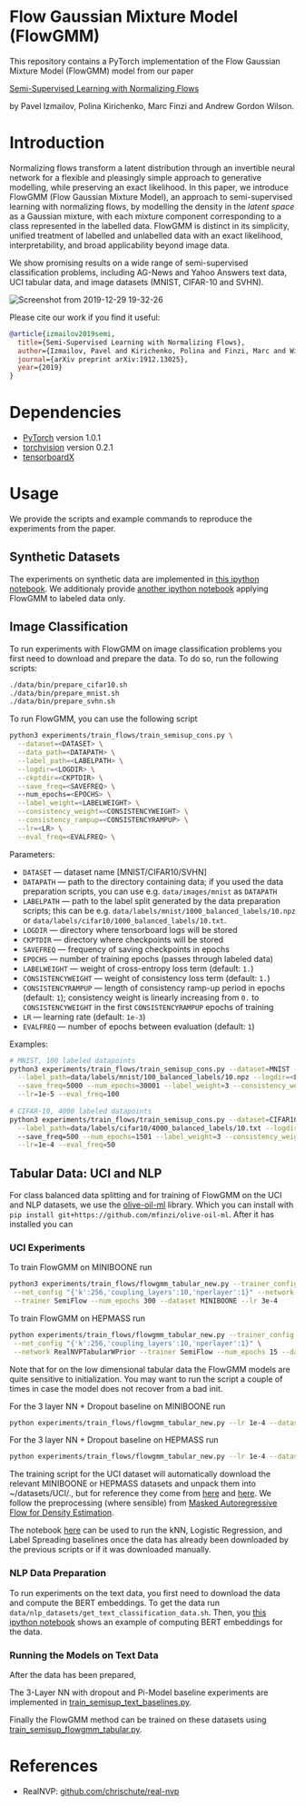 # Flow Gaussian Mixture Model (FlowGMM)
This repository contains a PyTorch implementation of the Flow Gaussian Mixture Model (FlowGMM) model from our paper

[Semi-Supervised Learning with Normalizing Flows ](https://invertibleworkshop.github.io/accepted_papers/pdfs/INNF_2019_paper_28.pdf)

by Pavel Izmailov, Polina Kirichenko, Marc Finzi and Andrew Gordon Wilson.

# Introduction

Normalizing flows transform a latent distribution through an invertible neural network for a flexible and pleasingly simple approach to generative modelling, while preserving an exact likelihood.
In this paper, we introduce FlowGMM (Flow Gaussian Mixture Model), an approach to semi-supervised learning with normalizing flows, by modelling the density in the *latent space* as a Gaussian mixture, with each mixture component corresponding to a class represented in the labelled data.
FlowGMM is distinct in its simplicity, unified treatment of labelled and unlabelled data with an exact likelihood, interpretability, and broad applicability beyond image data.

We show promising results on a wide range of semi-supervised classification problems, including AG-News and Yahoo Answers text data, UCI tabular data, and image datasets (MNIST, CIFAR-10 and SVHN).

![Screenshot from 2019-12-29 19-32-26](https://user-images.githubusercontent.com/14368801/71559657-fa771280-2a71-11ea-8deb-5b3b422c6c8f.png)

Please cite our work if you find it useful:
```bibtex
@article{izmailov2019semi,
  title={Semi-Supervised Learning with Normalizing Flows},
  author={Izmailov, Pavel and Kirichenko, Polina and Finzi, Marc and Wilson, Andrew Gordon},
  journal={arXiv preprint arXiv:1912.13025},
  year={2019}
}
```

# Dependencies
* [PyTorch](http://pytorch.org/) version 1.0.1
* [torchvision](https://github.com/pytorch/vision/) version 0.2.1
* [tensorboardX](https://github.com/lanpa/tensorboardX)

# Usage

We provide the scripts and example commands to reproduce the experiments from the paper. 

## Synthetic Datasets

The experiments on synthetic data are implemented in [this ipython notebook](https://github.com/izmailovpavel/flowgmm/blob/public/experiments/synthetic_data/synthetic.ipynb).
We additionaly provide [another ipython notebook](https://github.com/izmailovpavel/flowgmm/blob/public/experiments/synthetic_data/synthetic-labeled-only.ipynb)
applying FlowGMM to labeled data only. 

## Image Classification

To run experiments with FlowGMM on image classification problems you first need to download and prepare the data.
To do so, run the following scripts:
```bash
./data/bin/prepare_cifar10.sh
./data/bin/prepare_mnist.sh
./data/bin/prepare_svhn.sh
```

To run FlowGMM, you can use the following script
```bash
python3 experiments/train_flows/train_semisup_cons.py \
  --dataset=<DATASET> \
  --data_path=<DATAPATH> \
  --label_path=<LABELPATH> \
  --logdir=<LOGDIR> \
  --ckptdir=<CKPTDIR> \
  --save_freq=<SAVEFREQ> \ 
  --num_epochs=<EPOCHS> \
  --label_weight=<LABELWEIGHT> \
  --consistency_weight=<CONSISTENCYWEIGHT> \
  --consistency_rampup=<CONSISTENCYRAMPUP> \
  --lr=<LR> \
  --eval_freq=<EVALFREQ> \
```
Parameters:

* ```DATASET``` &mdash; dataset name [MNIST/CIFAR10/SVHN]
* ```DATAPATH``` &mdash; path to the directory containing data; if you used the data preparation scripts, you can use e.g. `data/images/mnist` as `DATAPATH`
* ```LABELPATH``` &mdash; path to the label split generated by the data preparation scripts; this can be e.g. `data/labels/mnist/1000_balanced_labels/10.npz` or `data/labels/cifar10/1000_balanced_labels/10.txt`.
* ```LOGDIR``` &mdash; directory where tensorboard logs will be stored
* ```CKPTDIR``` &mdash; directory where checkpoints will be stored
* ```SAVEFREQ``` &mdash; frequency of saving checkpoints in epochs
* ```EPOCHS``` &mdash; number of training epochs (passes through labeled data)
* ```LABELWEIGHT``` &mdash; weight of cross-entropy loss term (default: `1.`)
* ```CONSISTENCYWEIGHT``` &mdash; weight of consistency loss term (default: `1.`)
* ```CONSISTENCYRAMPUP``` &mdash; length of consistency ramp-up period in epochs (default: `1`); consistency weight is linearly increasing from  `0.` to `CONSISTENCYWEIGHT` in the first `CONSISTENCYRAMPUP` epochs of training
* ```LR``` &mdash; learning rate (default: `1e-3`)
* ```EVALFREQ``` &mdash; number of epochs between evaluation (default: `1`)


Examples:

```bash
# MNIST, 100 labeled datapoints
python3 experiments/train_flows/train_semisup_cons.py --dataset=MNIST --data_path=data/images/mnist/ \
  --label_path=data/labels/mnist/100_balanced_labels/10.npz --logdir=<LOGDIR> --ckptdir=<CKPTDIR> \
  --save_freq=5000 --num_epochs=30001 --label_weight=3 --consistency_weight=1. --consistency_rampup=1000 \
  --lr=1e-5 --eval_freq=100 
  
# CIFAR-10, 4000 labeled datapoints
python3 experiments/train_flows/train_semisup_cons.py --dataset=CIFAR10 --data_path=data/images/cifar/cifar10/by-image/ \
  --label_path=data/labels/cifar10/4000_balanced_labels/10.txt --logdir=<LOGDIR> --ckptdir=<CKPTDIR> \ 
  --save_freq=500 --num_epochs=1501 --label_weight=3 --consistency_weight=1. --consistency_rampup=100 \
  --lr=1e-4 --eval_freq=50
  ```

## Tabular Data: UCI and NLP

For class balanced data splitting and for training of FlowGMM on the UCI and NLP datasets, we use the
[olive-oil-ml](https://github.com/mfinzi/olive-oil-ml/) library. Which you can install with `pip install git+https://github.com/mfinzi/olive-oil-ml`.
After it has installed you can 

### UCI Experiments

To train FlowGMM on MINIBOONE run

```bash
python3 experiments/train_flows/flowgmm_tabular_new.py --trainer_config "{'unlab_weight':3.}"\
 --net_config "{'k':256,'coupling_layers':10,'nperlayer':1}" --network RealNVPTabularWPrior \
 --trainer SemiFlow --num_epochs 300 --dataset MINIBOONE --lr 3e-4
```

To train FlowGMM on HEPMASS run
```bash
python experiments/train_flows/flowgmm_tabular_new.py --trainer_config "{'unlab_weight':10}"\
 --net_config "{'k':256,'coupling_layers':10,'nperlayer':1}" \
 --network RealNVPTabularWPrior --trainer SemiFlow --num_epochs 15 --dataset HEPMASS
```

Note that for on the low dimensional tabular data the FlowGMM models are quite sensitive to initialization. You may want to run the script a couple of times in case the model does not recover from a bad init.

For the 3 layer NN + Dropout baseline on MINIBOONE run
```bash
python experiments/train_flows/flowgmm_tabular_new.py --lr 1e-4 --dataset MINIBOONE --num_epochs 500
```

For the 3 layer NN + Dropout baseline on HEPMASS run
```bash
python experiments/train_flows/flowgmm_tabular_new.py --lr 1e-4 --dataset HEPMASS --num_epochs 500
```

The training script for the UCI dataset will automatically download the relevant MINIBOONE or HEPMASS datasets and unpack them into ~/datasets/UCI/., but for reference they come from [here](http://archive.ics.uci.edu/ml/datasets/MiniBooNE+particle+identification) and [here](http://archive.ics.uci.edu/ml/datasets/HEPMASS).
We follow the preprocessing (where sensible) from [Masked Autoregressive Flow for Density Estimation](https://github.com/gpapamak/maf).

The notebook [here](https://github.com/izmailovpavel/flowgmm/blob/public/experiments/baselines/graphssl.ipynb) can be used to run the kNN, Logistic Regression, and Label Spreading baselines once the data has already been downloaded by the previous scripts or if it was downloaded manually.

### NLP Data Preparation

To run experiments on the text data, you first need to download the data and compute the BERT embeddings. To get the data run `data/nlp_datasets/get_text_classification_data.sh`. 
Then, you [this ipython notebook](https://github.com/izmailovpavel/flowgmm/blob/public/data/nlp_datasets/text_preprocessing/AGNewsPreprocessing.ipynb) shows an example of computing BERT embeddings for the data.

### Running the Models on Text Data

After the data has been prepared, 

The 3-Layer NN with dropout and Pi-Model baseline experiments are implemented in [train_semisup_text_baselines.py](https://github.com/izmailovpavel/flowgmm/blob/public/experiments/train_flows/train_semisup_text_baselines.py).

Finally the FlowGMM method can be trained on these datasets using [train_semisup_flowgmm_tabular.py](https://github.com/izmailovpavel/flowgmm/blob/public/experiments/train_flows/train_semisup_flowgmm_tabular.py).


# References

* RealNVP: [github.com/chrischute/real-nvp](https://github.com/chrischute/real-nvp)

